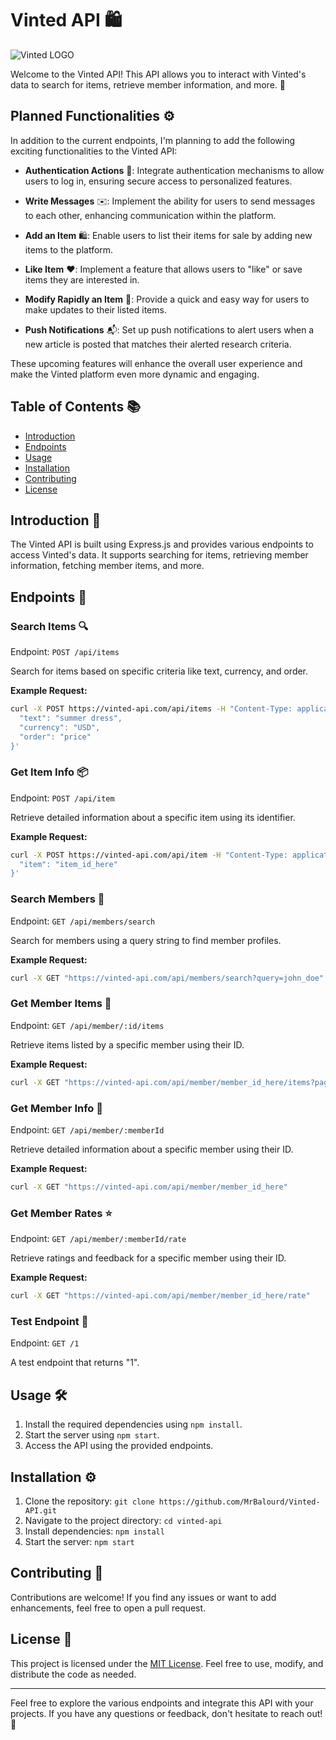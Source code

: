 # Vinted API 🛍️
![Vinted LOGO](https://github.com/MrBalourd/Vinted-API/blob/main/github/vinted-app.jpg)

Welcome to the Vinted API! This API allows you to interact with Vinted's data to search for items, retrieve member information, and more. 💼

## Planned Functionalities ⚙️

In addition to the current endpoints, I'm planning to add the following exciting functionalities to the Vinted API:

- **Authentication Actions** 🔐: Integrate authentication mechanisms to allow users to log in, ensuring secure access to personalized features.

- **Write Messages** ✉️: Implement the ability for users to send messages to each other, enhancing communication within the platform.

- **Add an Item** 🛍️: Enable users to list their items for sale by adding new items to the platform.

- **Like Item** ❤️: Implement a feature that allows users to "like" or save items they are interested in.

- **Modify Rapidly an Item** 🚀: Provide a quick and easy way for users to make updates to their listed items.

- **Push Notifications** 📬: Set up push notifications to alert users when a new article is posted that matches their alerted research criteria.

These upcoming features will enhance the overall user experience and make the Vinted platform even more dynamic and engaging.

## Table of Contents 📚

- [Introduction](#introduction)
- [Endpoints](#endpoints)
- [Usage](#usage)
- [Installation](#installation)
- [Contributing](#contributing)
- [License](#license)

## Introduction 🌟

The Vinted API is built using Express.js and provides various endpoints to access Vinted's data. It supports searching for items, retrieving member information, fetching member items, and more.

## Endpoints 🚀

### Search Items 🔍

Endpoint: `POST /api/items`

Search for items based on specific criteria like text, currency, and order.

**Example Request:**
```bash
curl -X POST https://vinted-api.com/api/items -H "Content-Type: application/json" -d '{
  "text": "summer dress",
  "currency": "USD",
  "order": "price"
}'
```

### Get Item Info 📦

Endpoint: `POST /api/item`

Retrieve detailed information about a specific item using its identifier.

**Example Request:**
```bash
curl -X POST https://vinted-api.com/api/item -H "Content-Type: application/json" -d '{
  "item": "item_id_here"
}'
```

### Search Members 👥

Endpoint: `GET /api/members/search`

Search for members using a query string to find member profiles.

**Example Request:**
```bash
curl -X GET "https://vinted-api.com/api/members/search?query=john_doe"
```

### Get Member Items 📂

Endpoint: `GET /api/member/:id/items`

Retrieve items listed by a specific member using their ID.

**Example Request:**
```bash
curl -X GET "https://vinted-api.com/api/member/member_id_here/items?page=1"
```

### Get Member Info 👤

Endpoint: `GET /api/member/:memberId`

Retrieve detailed information about a specific member using their ID.

**Example Request:**
```bash
curl -X GET "https://vinted-api.com/api/member/member_id_here"
```

### Get Member Rates ⭐

Endpoint: `GET /api/member/:memberId/rate`

Retrieve ratings and feedback for a specific member using their ID.

**Example Request:**
```bash
curl -X GET "https://vinted-api.com/api/member/member_id_here/rate"
```

### Test Endpoint 🧪

Endpoint: `GET /1`

A test endpoint that returns "1".

## Usage 🛠️

1. Install the required dependencies using `npm install`.
2. Start the server using `npm start`.
3. Access the API using the provided endpoints.

## Installation ⚙️

1. Clone the repository: `git clone https://github.com/MrBalourd/Vinted-API.git`
2. Navigate to the project directory: `cd vinted-api`
3. Install dependencies: `npm install`
4. Start the server: `npm start`

## Contributing 🤝

Contributions are welcome! If you find any issues or want to add enhancements, feel free to open a pull request.

## License 📜

This project is licensed under the [MIT License](LICENSE). Feel free to use, modify, and distribute the code as needed.

---

Feel free to explore the various endpoints and integrate this API with your projects. If you have any questions or feedback, don't hesitate to reach out! 💌
